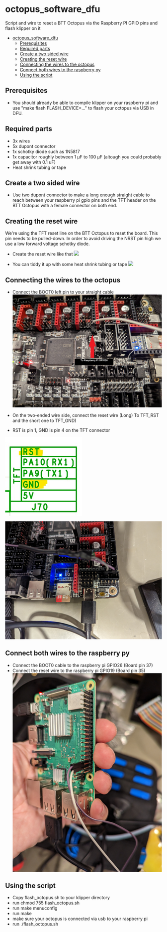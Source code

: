 # octopus_software_dfu
Script and wire to reset a BTT Octopus via the Raspberry PI GPIO pins and flash klipper on it

- [octopus_software_dfu](#octopus-software-dfu)
  * [Prerequisites](#prerequisites)
  * [Required parts](#required-parts)
  * [Create a two sided wire](#create-a-two-sided-wire)
  * [Creating the reset wire](#creating-the-reset-wire)
  * [Connecting the wires to the octopus](#connecting-the-wires-to-the-octopus)
  * [Connect both wires to the raspberry py](#connect-both-wires-to-the-raspberry-py)
  * [Using the script](#using-the-script)

## Prerequisites
- You should already be able to compile klipper on your raspberry pi and use "make flash FLASH_DEVICE=..." to flash your octopus via USB in DFU.

## Required parts
- 3x wires
- 5x dupont connector
- 1x schotky diode such as 1N5817
- 1x capacitor roughly between 1 µF to 100 µF (altough you could probably get away with 0.1 uF)
- Heat shrink tubing or tape

## Create a two sided wire
- Use two dupont connector to make a long enough straight cable to reach between your raspberry pi gpio pins and the TFT header on the BTT Octopus with a female connector on both end.

## Creating the reset wire
We're using the TFT reset line on the BTT Octopus to reset the board. This pin needs to be pulled-down. In order to avoid driving the NRST pin high we use a low forward voltage schotky diode.

- Create the reset wire like that
![](./images/wire_circuit.jpg)

- You can tiddy it up with some heat shrink tubing or tape
![](./images/completed_wire.jpg)

## Connecting the wires to the octopus
- Connect the BOOT0 left pin to your straight cable
![](./images/boot0_pin.jpg)

- On the two-ended wire side, connect the reset wire (Long) To TFT_RST and the short one to TFT_GND)
- RST is pin 1, GND is pin 4 on the TFT connector

![](./images/tft_pins.jpg)

![](./images/tft_connection.jpg)

## Connect both wires to the raspberry py
- Connect the BOOT0 cable to the raspberry pi GPIO26 (Board pin 37)
- Connect the reset wire to the raspberry pi GPIO19 (Board pin 35)
![](./images/rpi_side.jpg)

## Using the script
- Copy flash_octopus.sh to your klipper directory
- run chmod 755 flash_octopus.sh
- run make menuconfig
- run make
- make sure your octopus is connected via usb to your raspberry pi
- run ./flash_octopus.sh







